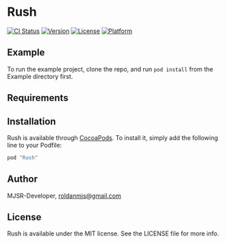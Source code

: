 # Rush

[![CI Status](http://img.shields.io/travis/MJSR-Developer/Rush.svg?style=flat)](https://travis-ci.org/MJSR-Developer/Rush)
[![Version](https://img.shields.io/cocoapods/v/Rush.svg?style=flat)](http://cocoapods.org/pods/Rush)
[![License](https://img.shields.io/cocoapods/l/Rush.svg?style=flat)](http://cocoapods.org/pods/Rush)
[![Platform](https://img.shields.io/cocoapods/p/Rush.svg?style=flat)](http://cocoapods.org/pods/Rush)

## Example

To run the example project, clone the repo, and run `pod install` from the Example directory first.

## Requirements

## Installation

Rush is available through [CocoaPods](http://cocoapods.org). To install
it, simply add the following line to your Podfile:

```ruby
pod "Rush"
```

## Author

MJSR-Developer, roldanmjs@gmail.com

## License

Rush is available under the MIT license. See the LICENSE file for more info.
